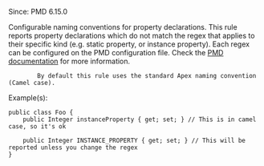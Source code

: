 Since: PMD 6.15.0

Configurable naming conventions for property declarations. This rule reports
            property declarations which do not match the regex that applies to their
            specific kind (e.g. static property, or instance property). Each regex can be configured on the PMD configuration file.
Check the [PMD documentation](https://pmd.github.io/pmd-7.5.0/pmd_rules_apex_codestyle.html#propertynamingconventions) for more information.

            By default this rule uses the standard Apex naming convention (Camel case).

Example(s):
```
public class Foo {
    public Integer instanceProperty { get; set; } // This is in camel case, so it's ok

    public Integer INSTANCE_PROPERTY { get; set; } // This will be reported unless you change the regex
}
```

